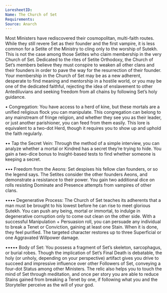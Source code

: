 ```yaml
---
LoresheetID: 
Name: The Church of Set
Requirements:
Source: Anarch
---
```

Most Ministers have rediscovered their cosmopolitan, multi-faith routes. While they still revere Set as their founder and the first vampire, it is less common for a Setite of the Ministry to cling only to the worship of Sutekh. This is not the case among those Setites who claim membership in the very Church of Set. Dedicated to the rites of Setite Orthodoxy, the Church of Set’s members believe they must conspire to weaken all other clans and their founders in order to pave the way for the resurrection of their founder. Your membership in the Church of Set may be as a new adherent, desperate to find meaning and mentorship in a hostile world, or you may be one of the dedicated faithful, rejecting the idea of enslavement to other Antediluvians and seeking freedom from all chains by following Set’s holy guidance. 

• Congregation: You have access to a herd of kine, but these mortals are a unified religious flock you can manipulate. This congregation can belong to any mainstream of fringe religion, and whether they see you as their leader, or just another parishioner, you can feed from them easily. This lore is equivalent to a two-dot Herd, though it requires you to show up and uphold the faith regularly. 

•• Tap the Secret Vein: Through the method of a simple interview, you can analyze whether a mortal or Kindred has a secret they’re trying to hide. You gain a two-dice bonus to Insight-based tests to find whether someone is keeping a secret. 

••• Freedom from the Aeons: Set despises his fellow clan founders, or so the legend says. The Setites consider the other founders Aeons, and demonstrate a resistance to their power. You gain two additional dice on rolls resisting Dominate and Presence attempts from vampires of other clans. 

•••• Degenerative Process: The Church of Set teaches its adherents that a man must be brought to his lowest before he can rise to meet glorious Sutekh. You can push any being, mortal or immortal, to indulge in degenerative corruption only to come out clean on the other side. With a successful Manipulation + Persuasion roll, you can persuade any individual to break a Tenet or Conviction, gaining at least one Stain. When it is done, they feel purified. The targeted character restores up to three Superficial or one Aggravated Willpower damage. 

••••• Body of Set: You possess a fragment of Set’s skeleton, sarcophagus, or burial robes. Though the implication of Set’s Final Death is debatable, the holy (or unholy, depending on your perspective) artifact gives you drive to succeed and impressive influence over other Followers of Set, conveying a four-dot Status among other Ministers. The relic also helps you to touch the mind of Set through meditation, and once per story you are able to reduce Stains gained from breaking a Tenet by one, if following what you and the Storyteller perceive as the will of your god.